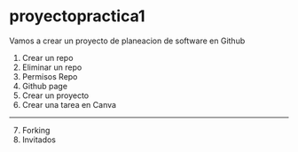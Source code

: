 # proyectopractica1
Vamos a crear un proyecto de planeacion de software en Github

1. Crear un repo
2. Eliminar un repo
3. Permisos Repo
4. Github page
5. Crear un proyecto
6. Crear una tarea en Canva
_________________________________________
7. Forking
8. Invitados
